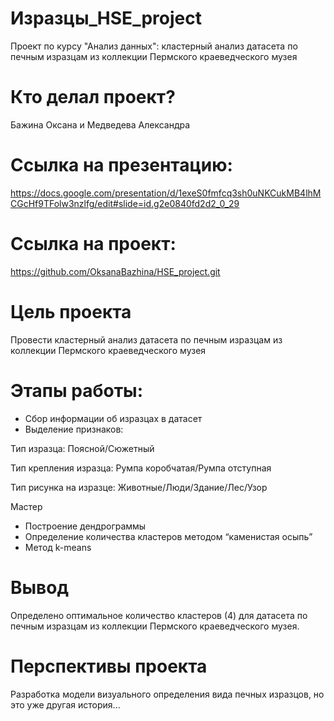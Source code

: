 # Изразцы_HSE_project
Проект по курсу "Анализ данных": кластерный анализ датасета по печным изразцам из коллекции Пермского краеведческого музея

# Кто делал проект? 
Бажина Оксана и Медведева Александра

# Ссылка на презентацию: 
https://docs.google.com/presentation/d/1exeS0fmfcq3sh0uNKCukMB4lhMCGcHf9TFolw3nzlfg/edit#slide=id.g2e0840fd2d2_0_29

# Ссылка на проект: 
https://github.com/OksanaBazhina/HSE_project.git

# Цель проекта
Провести кластерный анализ датасета по печным изразцам из коллекции Пермского краеведческого музея 

# Этапы работы:
* Сбор информации об изразцах в датасет
* Выделение признаков: 

Тип изразца: Поясной/Сюжетный

Тип крепления изразца: Румпа коробчатая/Румпа отступная

Тип рисунка на изразце: Животные/Люди/Здание/Лес/Узор

Мастер

* Построение дендрограммы
* Определение количества кластеров методом “каменистая осыпь”
* Метод k-means

# Вывод
Определено оптимальное количество кластеров (4) для датасета по печным изразцам из коллекции Пермского краеведческого музея. 

# Перспективы проекта
Разработка модели визуального определения вида печных изразцов, но это уже другая история...
